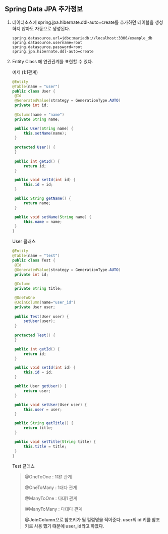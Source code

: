 ## Spring Data JPA 추가정보

1. 데이터소스에 spring.jpa.hibernate.ddl-auto=create를 추가하면 테이블을 생성하지 않아도 자동으로 생성된다.

   ```properties
   spring.datasource.url=jdbc:mariadb://localhost:3306/example_db
   spring.datasource.username=root
   spring.datasource.password=root
   spring.jpa.hibernate.ddl-auto=create
   ```

   

2. Entity Class 에 연관관계를 표현할 수 있다. 

   예제 (1:1관계)

   ```java
   @Entity
   @Table(name = "user")
   public class User {
   	@Id
   	@GeneratedValue(strategy = GenerationType.AUTO)
   	private int id;
       
   	@Column(name = "name")
   	private String name;
   
   	public User(String name) {
   		this.setName(name);
   	}
   	
   	protected User() {
   	}
       
   	public int getId() {
   		return id;
   	}
   
   	public void setId(int id) {
   		this.id = id;
   	}
   
   	public String getName() {
   		return name;
   	}
   
   	public void setName(String name) {
   		this.name = name;
   	}
   }
   ```
   User 클래스

   

   ```java
   @Entity
   @Table(name = "test")
   public class Test {
   	@Id
   	@GeneratedValue(strategy = GenerationType.AUTO)
   	private int id;
   	
   	@Column
   	private String title;
   
   	@OneToOne
   	@JoinColumn(name="user_id")
   	private User user;
   	
   	public Test(User user) {
   		setUser(user);
   	}
   	
   	protected Test() {
   	}
   
   	public int getId() {
   		return id;
   	}
   
   	public void setId(int id) {
   		this.id = id;
   	}
   
   	public User getUser() {
   		return user;
   	}
   
   	public void setUser(User user) {
   		this.user = user;
   	}
   
   	public String getTitle() {
   		return title;
   	}
   
   	public void setTitle(String title) {
   		this.title = title;
   	} 
   }
   ```
   
   Test 클래스
   
   > @OneToOne : 1대1 관계
   >
   > @OneToMany : 1대다 관계
   >
   > @ManyToOne : 다대1 관계
   >
   > @ManyToMany : 다대다 관계
   >
   > **@JoinColumn으로 참조키가 될 컬럼명을 적어준다. user의 id 키를 참조키로 사용 했기 떄문에 user_id라고 하였다.**